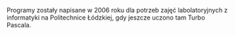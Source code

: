Programy zostały napisane w 2006 roku dla potrzeb zajęć labolatoryjnych z informatyki na Politechnice Łódzkiej, gdy jeszcze uczono tam Turbo Pascala.

